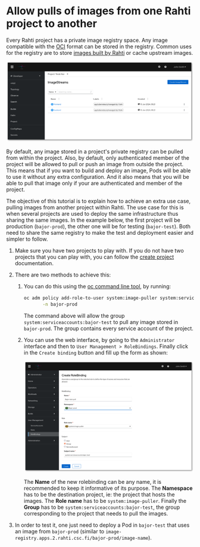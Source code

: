 # Allow pulls of images from one Rahti project to another

Every Rahti project has a private image registry space. Any image compatible with the [OCI](https://opencontainers.org/) format can be stored in the registry. Common uses for the registry are to store [images built by Rahti](../images/creating.md#using-rahti-2-to-build-container-images) or cache upstream images.

![Image Streams](../../img/ImageStreams.png)

By default, any image stored in a project's private registry can be pulled from within the project. Also, by default, only authenticated member of the project will be allowed to pull or push an image from outside the project. This means that if you want to build and deploy an image, Pods will be able to use it without any extra configuration. And it also means that you will be able to pull that image only if your are authenticated and member of the project.

The objective of this tutorial is to explain how to achieve an extra use case, pulling images from another project within Rahti. The use case for this is when several projects are used to deploy the same infrastructure thus sharing the same images. In the example below, the first project will be production (`bajor-prod`), the other one will be for testing (`bajor-test`). Both need to share the same registry to make the test and deployment easier and simpler to follow.

1. Make sure you have two projects to play with. If you do not have two projects that you can play with, you can follow the [create project](../usage/projects_and_quota.md#creating-a-project) documentation.

1. There are two methods to achieve this:
    1. You can do this using the [oc command line tool](../usage/cli.md), by running:

        ```sh
        oc adm policy add-role-to-user system:image-puller system:serviceaccounts:bajor-test \
               -n bajor-prod
        ```

        The command above will allow the group `system:serviceaccounts:bajor-test` to pull any image stored in `bajor-prod`. The group contains every service account of the project.

    1. You can use the web interface, by going to the `Administrator` interface and then to `User Management > RoleBindings`. Finally click in the `Create binding` button and fill up the form as shown:

        ![Create RoleBinding](../../img/Create-RoleBinding.png)

        The **Name** of the new rolebinding can be any name, it is recommended to keep it informative of its purpose. The **Namespace** has to be the destination project, ie: the project that hosts the images. The **Role name** has to be `system:image-puller`. Finally the **Group** has to be `system:serviceaccounts:bajor-test`, the group corresponding to the project that needs to pull the images.

1. In order to test it, one just need to deploy a Pod in `bajor-test` that uses an image from `bajor-prod` (similar to `image-registry.apps.2.rahti.csc.fi/bajor-prod/image-name`).

